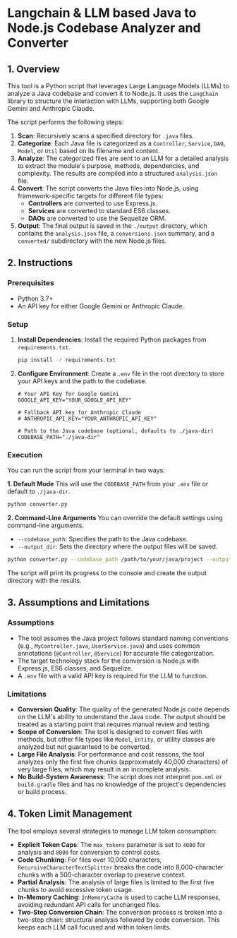 # Langchain & LLM based Java to Node.js Codebase Analyzer and Converter

## 1. Overview

This tool is a Python script that leverages Large Language Models (LLMs) to analyze a Java codebase and convert it to Node.js. It uses the `LangChain` library to structure the interaction with LLMs, supporting both Google Gemini and Anthropic Claude.

The script performs the following steps:
1.  **Scan**: Recursively scans a specified directory for `.java` files.
2.  **Categorize**: Each Java file is categorized as a `Controller`, `Service`, `DAO`, `Model`, or `Util` based on its filename and content.
3.  **Analyze**: The categorized files are sent to an LLM for a detailed analysis to extract the module's purpose, methods, dependencies, and complexity. The results are compiled into a structured `analysis.json` file.
4.  **Convert**: The script converts the Java files into Node.js, using framework-specific targets for different file types:
    *   **Controllers** are converted to use Express.js.
    *   **Services** are converted to standard ES6 classes.
    *   **DAOs** are converted to use the Sequelize ORM.
5.  **Output**: The final output is saved in the `./output` directory, which contains the `analysis.json` file, a `conversions.json` summary, and a `converted/` subdirectory with the new Node.js files.

## 2. Instructions

### Prerequisites
*   Python 3.7+
*   An API key for either Google Gemini or Anthropic Claude.

### Setup
1.  **Install Dependencies**:
    Install the required Python packages from `requirements.txt`.
    ```bash
    pip install -r requirements.txt
    ```

2.  **Configure Environment**:
    Create a `.env` file in the root directory to store your API keys and the path to the codebase.

    ```env
    # Your API Key for Google Gemini
    GOOGLE_API_KEY="YOUR_GOOGLE_API_KEY"

    # Fallback API key for Anthropic Claude
    # ANTHROPIC_API_KEY="YOUR_ANTHROPIC_API_KEY"

    # Path to the Java codebase (optional, defaults to ./java-dir)
    CODEBASE_PATH="./java-dir"
    ```

### Execution
You can run the script from your terminal in two ways:

**1. Default Mode**
This will use the `CODEBASE_PATH` from your `.env` file or default to `./java-dir`.
```bash
python converter.py
```

**2. Command-Line Arguments**
You can override the default settings using command-line arguments.

*   `--codebase_path`: Specifies the path to the Java codebase.
*   `--output_dir`: Sets the directory where the output files will be saved.

```bash
python converter.py --codebase_path /path/to/your/java/project --output_dir ./custom_output
```

The script will print its progress to the console and create the output directory with the results.

## 3. Assumptions and Limitations

### Assumptions
*   The tool assumes the Java project follows standard naming conventions (e.g., `MyController.java`, `UserService.java`) and uses common annotations (`@Controller`, `@Service`) for accurate file categorization.
*   The target technology stack for the conversion is Node.js with Express.js, ES6 classes, and Sequelize.
*   A `.env` file with a valid API key is required for the LLM to function.

### Limitations
*   **Conversion Quality**: The quality of the generated Node.js code depends on the LLM's ability to understand the Java code. The output should be treated as a starting point that requires manual review and testing.
*   **Scope of Conversion**: The tool is designed to convert files with methods, but other file types like `Model`, `Entity`, or utility classes are analyzed but not guaranteed to be converted.
*   **Large File Analysis**: For performance and cost reasons, the tool analyzes only the first five chunks (approximately 40,000 characters) of very large files, which may result in an incomplete analysis.
*   **No Build-System Awareness**: The script does not interpret `pom.xml` or `build.gradle` files and has no knowledge of the project's dependencies or build process.

## 4. Token Limit Management

The tool employs several strategies to manage LLM token consumption:

*   **Explicit Token Caps**: The `max_tokens` parameter is set to `4000` for analysis and `8000` for conversion to control costs.
*   **Code Chunking**: For files over 10,000 characters, `RecursiveCharacterTextSplitter` breaks the code into 8,000-character chunks with a 500-character overlap to preserve context.
*   **Partial Analysis**: The analysis of large files is limited to the first five chunks to avoid excessive token usage.
*   **In-Memory Caching**: `InMemoryCache` is used to cache LLM responses, avoiding redundant API calls for unchanged files.
*   **Two-Step Conversion Chain**: The conversion process is broken into a two-step chain: structural analysis followed by code conversion. This keeps each LLM call focused and within token limits.
